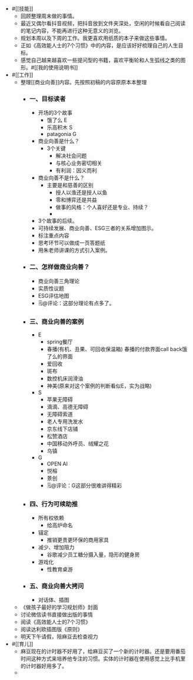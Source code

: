 - #[[技能]]
    - 回顾整理周末做的事情。
    - 最近又偶尔看抖音视频，把抖音放到文件夹深处，空闲的时候看自己阅读的笔记内容，不能再进行这种无意义的浏览。
    - 规划本周以及下周的工作。我更喜欢用纸质的本子来做这些事情。
    - 正如《高效能人士的7个习惯》中的内容，是应该好好梳理自己的人生目标。
    - 感觉自己越来越喜欢一些提问型的书籍，喜欢平衡轮和人生弧线之类的图形。#[[我的使用说明书]]
- #[[工作]]
    - 整理[[商业向善]]内容。先按照初稿的内容原原本本整理
        - ### 一、目标读者
            - 开场的3个故事
                - 饿了么 E
                - 乐高积木 S
                - patagonia G
            - 商业向善是什么？
                - 3个关键
                    - 解决社会问题
                    - 与核心业务密切相关
                    - 有利润：因义而利
            - 商业向善不是什么？
                - 主要是和慈善的区别
                    - 授人以渔还是授人以鱼
                    - 零和博弈还是共益
                    - 做事的风格：个人喜好还是专业、持续？
                    - 
            - 3个故事的后续。
            - 可持续发展、商业向善、ESG三者的关系增加图示。
            - 标注重点内容
            - 思考环节可以做成一页答题纸
            - 用朱老师讲课的方式引入案例。
        - ### 二、怎样做商业向善？
            - 商业向善三角理论
            - 实质性议题
            - ESG评估地图
            - 🗒@评论：这部分理论有点多了。
        - ### 三、商业向善的案例
            - E
                - spring餐厅
                - 春播(有机、丑果、可回收保温箱) 春播的付款界面call back饿了么的界面
                - 爱回收
                - 斑布
                - 数控机床润滑油
                - 神美(原来对这个案例的判断看似E，实为战略)
            - S
                - 苹果无障碍
                - 滴滴、高德无障碍
                - 无障碍索道
                - 老人专用洗发水
                - 京东线下店铺
                - 松赞酒店
                - 中国移动外呼员、绒耀之花
                - 乌镇
            - G
                - OPEN AI
                - 悦榕
                - 景创
                - 🗒@评论：G这部分很难讲得精彩
        - ### 四、行为可续助推
            - 所有权依赖
                - 给高炉命名
            - 锚定
                - 推销更贵更环保的商用家具
            - 减少、增加阻力
                - 谷歌减少员工糖分摄入量，隐形的健身房
            - 游戏化
                - 性教育桌游
        - ### 五、商业向善大拷问
            - 对话体、插图
    - 《做孩子最好的学习规划师》封面
    - 讨论微信读书直接做出版的事情
    - 阅读《高效能人士的7个习惯》
    - 阅读达利欧插图版《原则》
    - 明天下午请假，陪麻豆去检查视力
- #[[育儿]]
    - 麻豆现在的计时器不好用了，给麻豆买了一个新的计时器。还是要用番茄时间这种方式来培养他专注的习惯。实体的计时器在使用感觉上比手机里的计时器好用多了。
    - 
